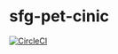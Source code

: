 # sfg-pet-cinic

[![CircleCI](https://dl.circleci.com/status-badge/img/gh/BartekSmalec/sfg-pet-cinic/tree/main.svg?style=svg)](https://dl.circleci.com/status-badge/redirect/gh/BartekSmalec/sfg-pet-cinic/tree/main)